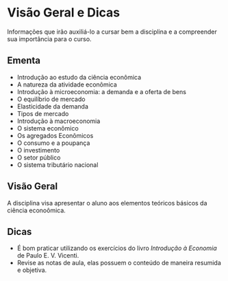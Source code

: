 # Visão Geral e Dicas

Informações que irão auxiliá-lo a cursar bem a disciplina e a compreender sua importância para o curso.

## Ementa

- Introdução ao estudo da ciência econômica
- A natureza da atividade econômica
- Introdução à microeconomia: a demanda e a oferta de bens
- O equilíbrio de mercado
- Elasticidade da demanda
- Tipos de mercado
- Introdução à macroeconomia
- O sistema econômico
- Os agregados Econômicos
- O consumo e a poupança
- O investimento
- O setor público
- O sistema tributário nacional

## Visão Geral 

A disciplina visa apresentar o aluno aos elementos teóricos básicos da ciência econoômica.

## Dicas

- É bom praticar utilizando os exercícios do livro *Introdução à Economia* de Paulo E. V. Vicenti.
- Revise as notas de aula, elas possuem o conteúdo de maneira resumida e objetiva.
